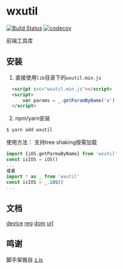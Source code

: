 # wxutil

[![Build Status](https://travis-ci.com/wuwangxu/wxutil.svg?branch=master)](https://travis-ci.com/wuwangxu/wxutil) [![codecov](https://codecov.io/gh/wuwangxu/wxutil/branch/master/graph/badge.svg)](https://codecov.io/gh/wuwangxu/wxutil)

前端工具库

## 安装

1. 直接使用`lib`目录下的`wxutil.min.js`

``` html
  <script src="wxutil.min.js"></script>
  <script>
      var params = _.getParamByName('a')
  </script>
```

2. npm/yarn安装
``` bash
$ yarn add wxutil
```
使用方法：
支持tree shaking按需加载
 ``` javascript
 import {iOS,getParmaByName} from 'wxutil'
 const isIOS = iOS()
 ...
 或者
 import * as _ from 'wxutil'
 const isIOS = _.iOS()
 ...

```

## 文档
[device]
[reg]
[dom]
[url]

[device]:https://github.com/wuwangxu/wxutil/blob/master/docs/device.md
[dom]:https://github.com/wuwangxu/wxutil/blob/master/docs/dom.md
[reg]:https://github.com/wuwangxu/wxutil/blob/master/docs/reg.md
[url]:https://github.com/wuwangxu/wxutil/blob/master/docs/url.md


## 鸣谢

脚手架搬自 [z.js](https://github.com/zlxbuzz/z.js)
